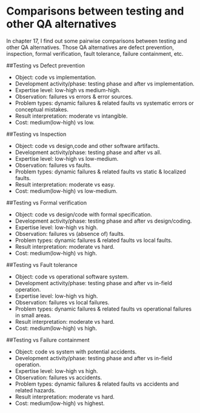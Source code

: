 # Comparisons between testing and other QA alternatives

In chapter 17, I find out some pairwise comparisons between testing and other QA alternatives. Those QA alternatives are defect prevention, inspection, formal verification, fault tolerance, failure containment, etc.

##Testing vs Defect prevention
* Object: code vs implementation.
* Development activity/phase: testing phase and after vs implementation.
* Expertise level: low-high vs medium-high.
* Observation: failures vs errors & error sources.
* Problem types: dynamic failures & related faults vs systematic errors or conceptual mistakes.
* Result interpretation: moderate vs intangible.
* Cost: medium(low-high) vs low.

##Testing vs Inspection
* Object: code vs design,code and other software artifacts.
* Development activity/phase: testing phase and after vs all.
* Expertise level: low-high vs low-medium.
* Observation: failures vs faults.
* Problem types: dynamic failures & related faults vs static & localized faults.
* Result interpretation: moderate vs easy.
* Cost: medium(low-high) vs low-medium.

##Testing vs Formal verification
* Object: code vs design/code with formal specification.
* Development activity/phase: testing phase and after vs design/coding.
* Expertise level: low-high vs high.
* Observation: failures vs (absence of) faults.
* Problem types: dynamic failures & related faults vs local faults.
* Result interpretation: moderate vs hard.
* Cost: medium(low-high) vs high.

##Testing vs Fault tolerance	
* Object: code vs operational software system.
* Development activity/phase: testing phase and after vs in-field operation.
* Expertise level: low-high vs high.
* Observation: failures vs local failures.
* Problem types: dynamic failures & related faults vs operational failures in small areas.
* Result interpretation: moderate vs hard.
* Cost: medium(low-high) vs high.

##Testing vs Failure containment
* Object: code vs system with potential accidents.
* Development activity/phase: testing phase and after vs in-field operation.
* Expertise level: low-high vs high.
* Observation: failures vs accidents.
* Problem types: dynamic failures & related faults vs accidents and related hazards.
* Result interpretation: moderate vs hard.
* Cost: medium(low-high) vs highest.

